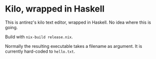 # Kilo, wrapped in Haskell

This is antirez's kilo text editor, wrapped in Haskell. No idea where this is
going.

Build with `nix-build release.nix`.

Normally the resulting executable takes a filename as argument. It is currently
hard-coded to `hello.txt`.
